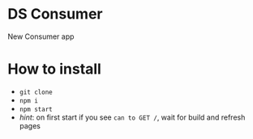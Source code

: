 # DS Consumer

New Consumer app

# How to install
- `git clone`
- `npm i`
- `npm start`
- *hint*: on first start if you see `can to GET /`, wait for build and refresh pages

